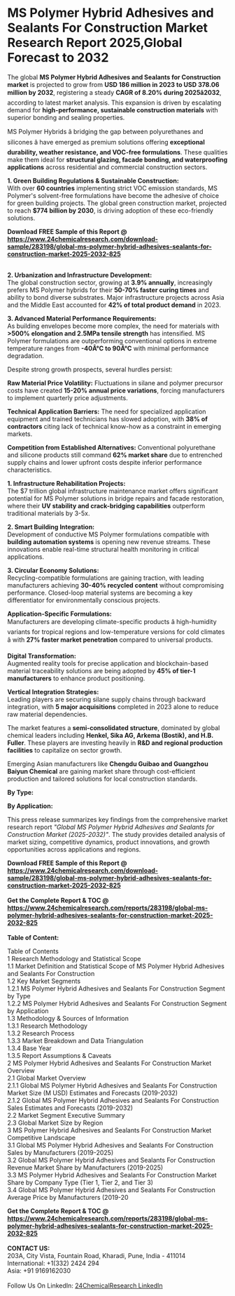 <h1>MS Polymer Hybrid Adhesives and Sealants For Construction Market Research Report 2025,Global Forecast to 2032</h1><p>The global <strong>MS Polymer Hybrid Adhesives and Sealants for Construction market</strong> is projected to grow from <strong>USD 186 million in 2023 to USD 378.06 million by 2032</strong>, registering a steady <strong>CAGR of 8.20% during 2025â2032</strong>, according to latest market analysis. This expansion is driven by escalating demand for <strong>high-performance, sustainable construction materials</strong> with superior bonding and sealing properties.</p><p>MS Polymer Hybrids â bridging the gap between polyurethanes and silicones â have emerged as premium solutions offering <strong>exceptional durability, weather resistance, and VOC-free formulations</strong>. These qualities make them ideal for <strong>structural glazing, facade bonding, and waterproofing applications</strong> across residential and commercial construction sectors.</p><p><strong>1. Green Building Regulations &amp; Sustainable Construction:</strong><br>
With over <strong>60 countries</strong> implementing strict VOC emission standards, MS Polymer's solvent-free formulations have become the adhesive of choice for green building projects. The global green construction market, projected to reach <strong>$774 billion by 2030</strong>, is driving adoption of these eco-friendly solutions.</p><div><b>Download FREE Sample of this Report @ 
            <a href="https://www.24chemicalresearch.com/download-sample/283198/global-ms-polymer-hybrid-adhesives-sealants-for-construction-market-2025-2032-825">
            https://www.24chemicalresearch.com/download-sample/283198/global-ms-polymer-hybrid-adhesives-sealants-for-construction-market-2025-2032-825</a></b></div><br><p><strong>2. Urbanization and Infrastructure Development:</strong><br>
The global construction sector, growing at <strong>3.9% annually</strong>, increasingly prefers MS Polymer hybrids for their <strong>50-70% faster curing times</strong> and ability to bond diverse substrates. Major infrastructure projects across Asia and the Middle East accounted for <strong>42% of total product demand</strong> in 2023.</p><p><strong>3. Advanced Material Performance Requirements:</strong><br>
As building envelopes become more complex, the need for materials with <strong>&gt;500% elongation and 2.5MPa tensile strength</strong> has intensified. MS Polymer formulations are outperforming conventional options in extreme temperature ranges from <strong>-40Â°C to 90Â°C</strong> with minimal performance degradation.</p><p>Despite strong growth prospects, several hurdles persist:</p><p><strong>Raw Material Price Volatility:</strong> Fluctuations in silane and polymer precursor costs have created <strong>15-20% annual price variations</strong>, forcing manufacturers to implement quarterly price adjustments.</p><p><strong>Technical Application Barriers:</strong> The need for specialized application equipment and trained technicians has slowed adoption, with <strong>38% of contractors</strong> citing lack of technical know-how as a constraint in emerging markets.</p><p><strong>Competition from Established Alternatives:</strong> Conventional polyurethane and silicone products still command <strong>62% market share</strong> due to entrenched supply chains and lower upfront costs despite inferior performance characteristics.</p><p><strong>1. Infrastructure Rehabilitation Projects:</strong><br>
The $7 trillion global infrastructure maintenance market offers significant potential for MS Polymer solutions in bridge repairs and facade restoration, where their <strong>UV stability and crack-bridging capabilities</strong> outperform traditional materials by 3-5x.</p><p><strong>2. Smart Building Integration:</strong><br>
Development of conductive MS Polymer formulations compatible with <strong>building automation systems</strong> is opening new revenue streams. These innovations enable real-time structural health monitoring in critical applications.</p><p><strong>3. Circular Economy Solutions:</strong><br>
Recycling-compatible formulations are gaining traction, with leading manufacturers achieving <strong>30-40% recycled content</strong> without compromising performance. Closed-loop material systems are becoming a key differentiator for environmentally conscious projects.</p><p><strong>Application-Specific Formulations:</strong><br>
	Manufacturers are developing climate-specific products â high-humidity variants for tropical regions and low-temperature versions for cold climates â with <strong>27% faster market penetration</strong> compared to universal products.</p><p><strong>Digital Transformation:</strong><br>
	Augmented reality tools for precise application and blockchain-based material traceability solutions are being adopted by <strong>45% of tier-1 manufacturers</strong> to enhance product positioning.</p><p><strong>Vertical Integration Strategies:</strong><br>
	Leading players are securing silane supply chains through backward integration, with <strong>5 major acquisitions</strong> completed in 2023 alone to reduce raw material dependencies.</p><p>The market features a <strong>semi-consolidated structure</strong>, dominated by global chemical leaders including <strong>Henkel, Sika AG, Arkema (Bostik), and H.B. Fuller</strong>. These players are investing heavily in <strong>R&amp;D and regional production facilities</strong> to capitalize on sector growth.</p><p>Emerging Asian manufacturers like <strong>Chengdu Guibao and Guangzhou Baiyun Chemical</strong> are gaining market share through cost-efficient production and tailored solutions for local construction standards.</p><p><strong>By Type:</strong></p><p><strong>By Application:</strong></p><p>This press release summarizes key findings from the comprehensive market research report <em>"Global MS Polymer Hybrid Adhesives and Sealants for Construction Market (2025-2032)"</em>. The study provides detailed analysis of market sizing, competitive dynamics, product innovations, and growth opportunities across applications and regions.</p><div><b>Download FREE Sample of this Report @ 
            <a href="https://www.24chemicalresearch.com/download-sample/283198/global-ms-polymer-hybrid-adhesives-sealants-for-construction-market-2025-2032-825">
            https://www.24chemicalresearch.com/download-sample/283198/global-ms-polymer-hybrid-adhesives-sealants-for-construction-market-2025-2032-825</a></b></div><br><div><b>Get the Complete Report & TOC @ 
            <a href="https://www.24chemicalresearch.com/reports/283198/global-ms-polymer-hybrid-adhesives-sealants-for-construction-market-2025-2032-825">
            https://www.24chemicalresearch.com/reports/283198/global-ms-polymer-hybrid-adhesives-sealants-for-construction-market-2025-2032-825</a></b></div><br>
            <b>Table of Content:</b><p>Table of Contents<br />
1 Research Methodology and Statistical Scope<br />
1.1 Market Definition and Statistical Scope of MS Polymer Hybrid Adhesives and Sealants For Construction<br />
1.2 Key Market Segments<br />
1.2.1 MS Polymer Hybrid Adhesives and Sealants For Construction Segment by Type<br />
1.2.2 MS Polymer Hybrid Adhesives and Sealants For Construction Segment by Application<br />
1.3 Methodology & Sources of Information<br />
1.3.1 Research Methodology<br />
1.3.2 Research Process<br />
1.3.3 Market Breakdown and Data Triangulation<br />
1.3.4 Base Year<br />
1.3.5 Report Assumptions & Caveats<br />
2 MS Polymer Hybrid Adhesives and Sealants For Construction Market Overview<br />
2.1 Global Market Overview<br />
2.1.1 Global MS Polymer Hybrid Adhesives and Sealants For Construction Market Size (M USD) Estimates and Forecasts (2019-2032)<br />
2.1.2 Global MS Polymer Hybrid Adhesives and Sealants For Construction Sales Estimates and Forecasts (2019-2032)<br />
2.2 Market Segment Executive Summary<br />
2.3 Global Market Size by Region<br />
3 MS Polymer Hybrid Adhesives and Sealants For Construction Market Competitive Landscape<br />
3.1 Global MS Polymer Hybrid Adhesives and Sealants For Construction Sales by Manufacturers (2019-2025)<br />
3.2 Global MS Polymer Hybrid Adhesives and Sealants For Construction Revenue Market Share by Manufacturers (2019-2025)<br />
3.3 MS Polymer Hybrid Adhesives and Sealants For Construction Market Share by Company Type (Tier 1, Tier 2, and Tier 3)<br />
3.4 Global MS Polymer Hybrid Adhesives and Sealants For Construction Average Price by Manufacturers (2019-20</p><div><b>Get the Complete Report & TOC @ 
            <a href="https://www.24chemicalresearch.com/reports/283198/global-ms-polymer-hybrid-adhesives-sealants-for-construction-market-2025-2032-825">
            https://www.24chemicalresearch.com/reports/283198/global-ms-polymer-hybrid-adhesives-sealants-for-construction-market-2025-2032-825</a></b></div><br><b>CONTACT US:</b><br>
            203A, City Vista, Fountain Road, Kharadi, Pune, India - 411014<br>
            International: +1(332) 2424 294<br>
            Asia: +91 9169162030 <br><br>
            Follow Us On LinkedIn: <a href="https://www.linkedin.com/company/24chemicalresearch/">24ChemicalResearch LinkedIn</a>